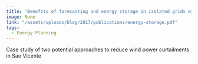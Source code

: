 ```yaml
---
title: 'Benefits of forecasting and energy storage in isolated grids with large wind penetration – The case of Sao Vicente'
image: None
link: "/assets/uploads/blog/2017/publications/energy-storage.pdf"
tags:
  - Energy Planning
---
```

Case study of two potential approaches to reduce wind power curtailments in Sao Vicente